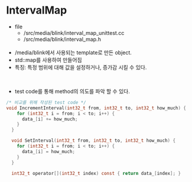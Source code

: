 IntervalMap
====
* file
  * /src/media/blink/interval_map_unittest.cc
  * /src/media/blink/interval_map.h
  <br>  
* /media/blink에서 사용되는 template로 만든 object.
* std::map를 사용하여 만들어짐
* 특징: 특정 범위에 대해 값을 설정하거나, 증가감 시킬 수 있다.
<br>

* test code를 통해 method의 의도를 파악 할 수 있다.
```c
/* 비교를 위해 작성된 test code */
void IncrementInterval(int32_t from, int32_t to, int32_t how_much) {
    for (int32_t i = from; i < to; i++) {
      data_[i] += how_much;
    }
  }

  void SetInterval(int32_t from, int32_t to, int32_t how_much) {
    for (int32_t i = from; i < to; i++) {
      data_[i] = how_much;
    }
  }

  int32_t operator[](int32_t index) const { return data_[index]; }

```

